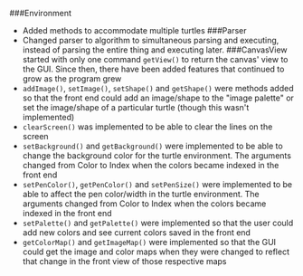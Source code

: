 ###Environment
* Added methods to accommodate multiple turtles
###Parser
* Changed parser to algorithm to simultaneous parsing and executing, instead of parsing the entire thing and executing later. 
###CanvasView started with only one command `getView()` to return the canvas' view to the GUI. Since then, there have been added features that continued to grow as the program grew
* `addImage()`, `setImage()`, `setShape()` and `getShape()` were methods added so that the front end could add an image/shape to the "image palette" or set the image/shape of a particular turtle (though this wasn't implemented)
* `clearScreen()` was implemented to be able to clear the lines on the screen
* `setBackground()` and `getBackground()` were implemented to be able to change the background color for the turtle environment. The arguments changed from Color to Index when the colors became indexed in the front end
* `setPenColor()`, `getPenColor()` and `setPenSize()` were implemented to be able to affect the pen color/width in the turtle environment. The arguments changed from Color to Index when the colors became indexed in the front end
* `setPalette()` and `getPalette()` were implemented so that the user could add new colors and see current colors saved in the front end
* `getColorMap()` and `getImageMap()` were implemented so that the GUI could get the image and color maps when they were changed to reflect that change in the front view of those respective maps